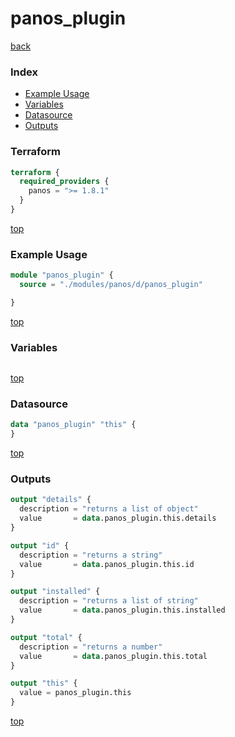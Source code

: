# panos_plugin

[back](../panos.md)

### Index

- [Example Usage](#example-usage)
- [Variables](#variables)
- [Datasource](#datasource)
- [Outputs](#outputs)

### Terraform

```terraform
terraform {
  required_providers {
    panos = ">= 1.8.1"
  }
}
```

[top](#index)

### Example Usage

```terraform
module "panos_plugin" {
  source = "./modules/panos/d/panos_plugin"

}
```

[top](#index)

### Variables

```terraform
```

[top](#index)

### Datasource

```terraform
data "panos_plugin" "this" {
}
```

[top](#index)

### Outputs

```terraform
output "details" {
  description = "returns a list of object"
  value       = data.panos_plugin.this.details
}

output "id" {
  description = "returns a string"
  value       = data.panos_plugin.this.id
}

output "installed" {
  description = "returns a list of string"
  value       = data.panos_plugin.this.installed
}

output "total" {
  description = "returns a number"
  value       = data.panos_plugin.this.total
}

output "this" {
  value = panos_plugin.this
}
```

[top](#index)